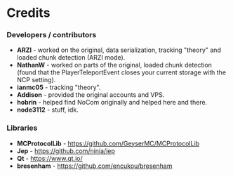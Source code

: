# Credits

### Developers / contributors
 - **ARZI** - worked on the original, data serialization, tracking "theory" and loaded chunk detection (ARZI mode).
 - **NathanW** - worked on parts of the original, loaded chunk detection (found that the PlayerTeleportEvent closes your current storage with the NCP setting).
 - **ianmc05** - tracking "theory".
 - **Addison** - provided the original accounts and VPS.
 - **hobrin** - helped find NoCom originally and helped here and there.
 - **node3112** - stuff, idk.

### Libraries
 - **MCProtocolLib** - https://github.com/GeyserMC/MCProtocolLib
 - **Jep** - https://github.com/ninia/jep
 - **Qt** - https://www.qt.io/
 - **bresenham** - https://github.com/encukou/bresenham
